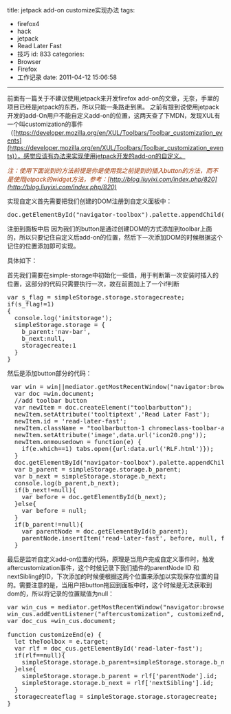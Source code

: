 title: jetpack add-on customize实现办法
tags:
  - firefox4
  - hack
  - jetpack
  - Read Later Fast
  - 技巧
id: 833
categories:
  - Browser
  - Firefox
  - 工作记录
date: 2011-04-12 15:06:58
---

前面有一篇关于不建议使用jetpack来开发firefox add-on的文章，无奈，手里的项目已经是jetpack的东西，所以只能一条路走到黑。
之前有提到说使用jetpack开发的add-On用户不能自定义add-on的位置，这两天查了下MDN，发现XUL有一个叫customization的事件（[https://developer.mozilla.org/en/XUL/Toolbars/Toolbar_customization_events](https://developer.mozilla.org/en/XUL/Toolbars/Toolbar_customization_events)），感觉应该有办法来实现使用jetpack开发的add-on的自定义。

_<span style="color: #993300;">注：使用下面说到的方法前提是你是使用我之前提到的插入button的方法，而不是使用jetpack的widget方法，参考：[http://blog.liuyixi.com/index.php/820](http://blog.liuyixi.com/index.php/820)</span>_

_<span style="color: #993300;">[](http://blog.liuyixi.com/index.php/820)</span>_
实现自定义首先需要把我们创建的DOM注册到自定义面板中：
<pre lang="javascript" line="1" file="download.txt" colla="+">
doc.getElementById("navigator-toolbox").palette.appendChild(newItem);
</pre>
注册到面板中后
因为我们的button是通过创建DOM的方式添加到toolbar上面的，所以只要记住自定义后add-on的位置，然后下一次添加DOM的时候根据这个记住的位置添加即可实现。

具体如下：

首先我们需要在simple-storage中初始化一些值，用于判断第一次安装时插入的位置，这部分的代码只需要执行一次，故在前面加上了一个if判断

<pre lang="javascript" line="1" file="download.txt" colla="+">
var s_flag = simpleStorage.storage.storagecreate;
if(s_flag!=1)
{
  console.log('initstorage');
  simpleStorage.storage = {
    b_parent:'nav-bar',
    b_next:null,
    storagecreate:1
  }
}
</pre>

然后是添加button部分的代码：
<pre lang="javascript" line="1" file="download.txt" colla="+">
 var win = win||mediator.getMostRecentWindow("navigator:browser");
  var doc =win.document;
  //add toolbar button
  var newItem = doc.createElement("toolbarbutton");
  newItem.setAttribute('tooltiptext','Read Later Fast');
  newItem.id = 'read-later-fast';
  newItem.className = "toolbarbutton-1 chromeclass-toolbar-additional";
  newItem.setAttribute('image',data.url('icon20.png'));
  newItem.onmousedown = function(e) {
    if(e.which==1) tabs.open({url:data.url('RLF.html')});
  }
  doc.getElementById("navigator-toolbox").palette.appendChild(newItem);
  var b_parent = simpleStorage.storage.b_parent;
  var b_next = simpleStorage.storage.b_next;
  console.log(b_parent,b_next);
  if(b_next!=null){
    var before = doc.getElementById(b_next); 
  }else{
    var before = null;
  }
  if(b_parent!=null){
    var parentNode = doc.getElementById(b_parent);
    parentNode.insertItem('read-later-fast', before, null, false);
  }
</pre>
最后是监听自定义add-on位置的代码，原理是当用户完成自定义事件时，触发aftercustomization事件，这个时候记录下我们插件的parentNode ID 和 nextSibling的ID，下次添加的时候便根据这两个位置来添加以实现保存位置的目的。需要注意的是，当用户把button拖回到面板中时，这个时候是无法获取到dom的，所以将记录的位置赋值为null：
<pre lang="javascript" line="1" file="download.txt" colla="+">
var win_cus = mediator.getMostRecentWindow("navigator:browser");
win_cus.addEventListener("aftercustomization", customizeEnd, false);
var doc_cus =win_cus.document;

function customizeEnd(e) {
  let theToolbox = e.target;
  var rlf = doc_cus.getElementById('read-later-fast');
  if(rlf==null){
    simpleStorage.storage.b_parent=simpleStorage.storage.b_next=null
  }else{
    simpleStorage.storage.b_parent = rlf['parentNode'].id;
    simpleStorage.storage.b_next = rlf['nextSibling'].id;
  }
  storagecreateflag = simpleStorage.storage.storagecreate;
}
</pre>